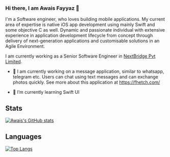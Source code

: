 ### Hi there, I am Awais Fayyaz 👋

I'm a Software engineer, who loves building mobile applications. My current area of expertise is native iOS app development using mainly Swift and some objective C as well. Dynamic and passionate individual with extensive experience in application development lifecycle from concept through delivery of next-generation applications and customisable solutions in an Agile Environment.

I am currently working as a Senior Software Engineer in [NextBridge Pvt Limited](https://www.nextbridge.pk/about/). 

- 🔭  I am currently working on a message application, similar to whatsapp, telegram etc. Users can chat using text messages and can exchange photos quickly. See more about this application at https://fhetch.com/

- 🌱  I’m currently learning Swift UI


<h2> Stats </h2>

[![Awais's GitHub stats](https://github-readme-stats.vercel.app/api?username=AwaisFayyaz&show_icons=true&theme=tokyonight)](https://github.com/AwaisFayyaz/github-readme-stats)

<h2> Languages </h2>


[![Top Langs](https://github-readme-stats.vercel.app/api/top-langs/?username=AwaisFayyaz)](https://github.com/AwaisFayyaz/github-readme-stats)


<!--
**AwaisFayyaz/AwaisFayyaz** is a ✨ _special_ ✨ repository because its `README.md` (this file) appears on your GitHub profile.

Here are some ideas to get you started:

- 🔭 I’m currently working on ...
- 🌱 I’m currently learning ...
- 👯 I’m looking to collaborate on ...
- 🤔 I’m looking for help with ...
- 💬 Ask me about ...
- 📫 How to reach me: ...
- 😄 Pronouns: ...
- ⚡ Fun fact: ...
-->

